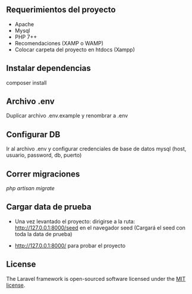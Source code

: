 ## Requerimientos del proyecto
 - Apache
 - Mysql
 - PHP 7++
 - Recomendaciones (XAMP o WAMP)
 - Colocar carpeta del proyecto en htdocs (Xampp)

## Instalar dependencias
composer install

## Archivo .env
Duplicar archivo .env.example y renombrar a .env

## Configurar DB
Ir al archivo .env  y configurar credenciales de base de datos mysql (host, usuario, password, db, puerto)

## Correr migraciones
*php artisan migrate*

## Cargar data de prueba
- Una vez levantado el proyecto: dirigirse a la ruta: http://127.0.0.1:8000/seed en el navegador seed (Cargará el seed con toda la data de prueba)

- http://127.0.0.1:8000/ para probar el proyecto

## License

The Laravel framework is open-sourced software licensed under the [MIT license](https://opensource.org/licenses/MIT).